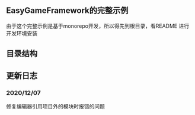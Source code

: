## EasyGameFramework的完整示例

由于这个完整示例是基于monorepo开发，所以得先到根目录，看README 进行开发环境安装

## 目录结构


## 更新日志

### 2020/12/07
修复编辑器引用项目外的模块时报错的问题